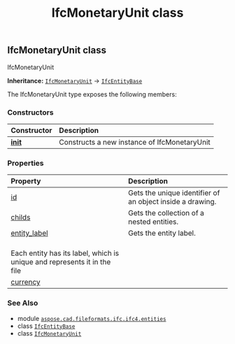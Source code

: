 ﻿---
title: IfcMonetaryUnit class
second_title: Aspose.CAD for Python via .NET API References
description: 
type: docs
weight: 3850
url: /python-net/aspose.cad.fileformats.ifc.ifc4.entities/ifcmonetaryunit/
is_root: false
---

## IfcMonetaryUnit class

IfcMonetaryUnit



**Inheritance:** [`IfcMonetaryUnit`](/cad/python-net/aspose.cad.fileformats.ifc.ifc4.entities/ifcmonetaryunit) → 
[`IfcEntityBase`](/cad/python-net/aspose.cad.fileformats.ifc/ifcentitybase)



The IfcMonetaryUnit type exposes the following members:

### Constructors
| Constructor | Description |
| :- | :- |
| [__init__](/cad/python-net/aspose.cad.fileformats.ifc.ifc4.entities/ifcmonetaryunit/__init__/#) | Constructs a new instance of IfcMonetaryUnit |


### Properties
| Property | Description |
| :- | :- |
| [id](/cad/python-net/aspose.cad.fileformats.ifc.ifc4.entities/ifcmonetaryunit/id) | Gets the unique identifier of an object inside a drawing. |
| [childs](/cad/python-net/aspose.cad.fileformats.ifc.ifc4.entities/ifcmonetaryunit/childs) | Gets the collection of a nested entities. |
| [entity_label](/cad/python-net/aspose.cad.fileformats.ifc.ifc4.entities/ifcmonetaryunit/entity_label) | Gets the entity label.<br/>Each entity has its label, which is unique and represents it in the file |
| [currency](/cad/python-net/aspose.cad.fileformats.ifc.ifc4.entities/ifcmonetaryunit/currency) |  |



### See Also
* module [`aspose.cad.fileformats.ifc.ifc4.entities`](..)
* class [`IfcEntityBase`](/cad/python-net/aspose.cad.fileformats.ifc/ifcentitybase)
* class [`IfcMonetaryUnit`](/cad/python-net/aspose.cad.fileformats.ifc.ifc4.entities/ifcmonetaryunit)
